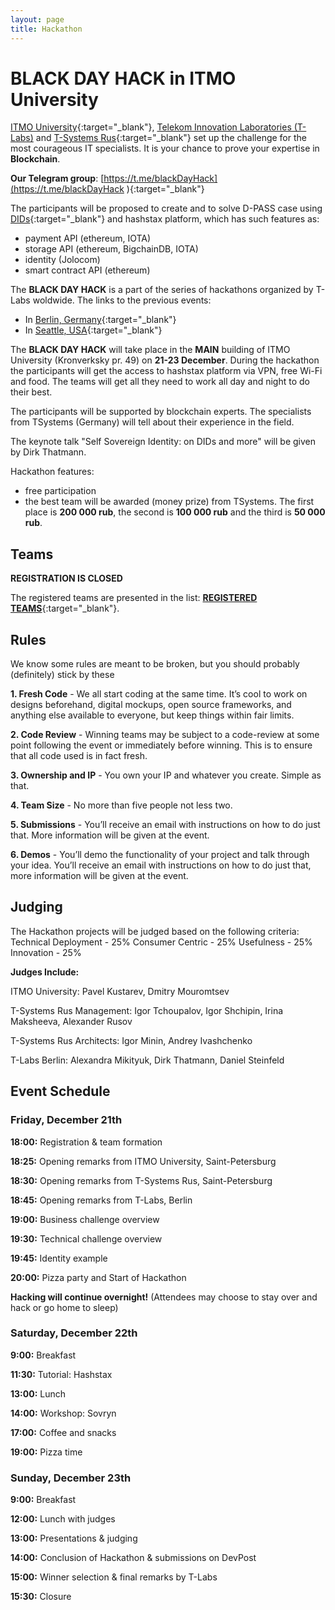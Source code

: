 ```yaml
---
layout: page
title: Hackathon
---
```

# **BLACK DAY HACK** in **ITMO University**

[ITMO University](http://en.ifmo.ru/en/){:target="_blank"},  [Telekom Innovation Laboratories (T- Labs)](https://laboratories.telekom.com) and [T-Systems Rus](https://www.t-systems.com/ru/ru){:target="_blank"} set up the challenge for the most courageous IT specialists. It is your chance to prove your 
expertise in **Blockchain**. 

**Our Telegram group**: [https://t.me/blackDayHack](https://t.me/blackDayHack ){:target="_blank"} 

The participants will be proposed to create and to solve D-PASS case using 
[DIDs](https://w3c-ccg.github.io/did-spec/){:target="_blank"} and hashstax platform, which has such features as:

* payment API (ethereum, IOTA)
* storage API (ethereum, BigchainDB, IOTA)
* identity (Jolocom)
* smart contract API (ethereum)

The **BLACK DAY HACK** is a part of the series of hackathons organized by T-Labs woldwide. The links to the previous events:
* In [Berlin, Germany](https://www.universe.com/events/t-labs-blockchain-identity-hackathon-berlin-tlabshack-tickets-berlin-2435H6){:target="_blank"}
* In [Seattle, USA](https://www.universe.com/events/iot-security-blockchain-hackathon-t-labshack-create33-in-seattle-tickets-seattle-JXFQN0){:target="_blank"}


The **BLACK DAY HACK** will take place in the **MAIN** building of ITMO University (Kronverksky pr. 49) on **21-23 December**. During the hackathon the participants will get the access to hashstax platform via VPN, free Wi-Fi and food. The teams will get all they need to work all day and night to do their best.

The participants will be supported by blockchain experts. The specialists from TSystems (Germany) 
will tell about their experience in the field.

The keynote talk "Self Sovereign Identity: on DIDs and more" will be given by Dirk Thatmann. 

Hackathon features:

* free participation 
* the best team will be awarded (money prize) from TSystems. The first place is **200 000 rub**, the second is **100 000 rub** and the third is **50 000 rub**. 

## Teams

**REGISTRATION IS CLOSED**

The registered teams are presented in the list: [**REGISTERED TEAMS**](https://docs.google.com/spreadsheets/d/e/2PACX-1vT06zmCOOdyp-Z---yk7zR7xdafIMudz6ybNmBNVUuhheIKQDUrh2juGkDEV-tfSZ4kVEjpbcWX14EX/pubhtml){:target="_blank"}. 

## Rules

We know some rules are meant to be broken, but you should probably (definitely) stick by these

**1. Fresh Code** - We all start coding at the same time. It’s cool to work on designs beforehand, digital mockups, open 
source frameworks, and anything else available to everyone, but keep things within fair limits.

**2. Code Review** - Winning teams may be subject to a code-review at some point following the event or immediately before winning. This is to ensure that all code used is in fact fresh.

**3. Ownership and IP** - You own your IP and whatever you create. Simple as that.

**4. Team Size** - No more than five people not less two.

**5. Submissions** - You’ll receive an email with instructions on how to do just that. More information
will be given at the event.

**6. Demos** - You’ll demo the functionality of your project and talk through your idea. You’ll receive an email with instructions on how to do just that, more information will be given at the event.

## Judging

The Hackathon projects will be judged based on the following criteria:
Technical Deployment - 25%
Consumer Centric - 25%
Usefulness - 25%
Innovation - 25%

**Judges Include:**

ITMO University: Pavel Kustarev, Dmitry Mouromtsev 

T-Systems Rus Management: Igor Tchoupalov, Igor Shchipin, Irina Maksheeva, Alexander Rusov

T-Systems Rus Architects: Igor Minin, Andrey Ivashchenko

T-Labs Berlin: Alexandra Mikityuk, Dirk Thatmann, Daniel Steinfeld

## Event Schedule

### Friday, December 21th

**18:00:** Registration & team formation

**18:25:** Opening remarks from ITMO University, Saint-Petersburg

**18:30:** Opening remarks from T-Systems Rus, Saint-Petersburg

**18:45:** Opening remarks from T-Labs, Berlin

**19:00:** Business challenge overview

**19:30:** Technical challenge overview

**19:45:**  Identity example 

**20:00:** Pizza party and Start of Hackathon

**Hacking will continue overnight!** (Attendees may choose to stay over and hack or go home to sleep)

### Saturday, December 22th

**9:00:** Breakfast

**11:30:** Tutorial: Hashstax

**13:00:** Lunch

**14:00:** Workshop: Sovryn

**17:00:** Coffee and snacks

**19:00:** Pizza time

### Sunday, December 23th

**9:00:** Breakfast

**12:00:** Lunch with judges 

**13:00:**  Presentations & judging

**14:00:** Conclusion of Hackathon & submissions on DevPost

**15:00:** Winner selection & final remarks by T-Labs

**15:30:** Closure
